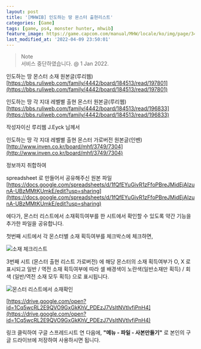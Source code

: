 ```yaml
---
layout: post
title: '[MHWIB] 인도하는 땅 몬스터 출현리스트'
categories: [Game]
tags: [game, ps4, monster hunter, mhwib]
feature_image: https://game.capcom.com/manual/MHW/locale/ko/img/page/34_3_1.jpg?t=201909050000
last_modified_at: '2022-04-09 23:50:01'
---
```


<!-- more -->

> Note  
> 서비스 중단하였습니다. @ 1 Jan 2022.

인도하는 땅 몬스터 소재 원본글(루리웹) [https://bbs.ruliweb.com/family/4442/board/184513/read/197801](https://bbs.ruliweb.com/family/4442/board/184513/read/197801)

인도하는 땅 각 지대 레벨별 출현 몬스터 원본글(루리웹) [https://bbs.ruliweb.com/family/4442/board/184513/read/196833](https://bbs.ruliweb.com/family/4442/board/184513/read/196833)

작성자이신 루리웹 J.Eyck 님께서

인도하는 땅 각 지대 레벨별 출현 몬스터 가로버전 원본글(인벤)
[http://www.inven.co.kr/board/mhf/3749/7304](http://www.inven.co.kr/board/mhf/3749/7304)

정보까지 취합하여

spreadsheet 로 만들어서 공유해주신 원본 파일 [https://docs.google.com/spreadsheets/d/1fQfEYuGivR1zFfoPBreJMidEjAIzunA-UBzMMtKUmkE/edit?usp=sharing](https://docs.google.com/spreadsheets/d/1fQfEYuGivR1zFfoPBreJMidEjAIzunA-UBzMMtKUmkE/edit?usp=sharing)

에다가, 몬스터 리스트에서 소재획득여부를 한 시트에서 확인할 수 있도록 약간 기능을 추가한 파일을 공유합니다.

첫번째 시트에서 각 몬스터별 소재 획득여부를 체크박스에 체크하면,

![소재 체크리스트](https://user-images.githubusercontent.com/8090150/65563780-af86c400-df85-11e9-8016-defa936e854c.png)

3번째 시트 (몬스터 출현 리스트 가로버전) 에 해당 몬스터의 소재 획득여부가 O, X 로 표시되고 일반 / 역전 소재 획득여부에 따라 셀 배경색이 노란색(일반소재만 획득) / 회색 (일반/역전 소재 모두 획득) 으로 표시됩니다.

![몬스터 리스트에서 소재확인](https://user-images.githubusercontent.com/8090150/65563781-af86c400-df85-11e9-9dfc-492cbb57848b.png)

[https://drive.google.com/open?id=1Cq5wcRL2E9QVO9GxGkKhV_PDEzJ7VsItNVtlvfiPnH4](https://drive.google.com/open?id=1Cq5wcRL2E9QVO9GxGkKhV_PDEzJ7VsItNVtlvfiPnH4)

링크 클릭하여 구글 스프레드시트 연 다음에, **"메뉴 - 파일 - 사본만들기"** 로 본인의 구글 드라이브에 저장하여 사용하시면 됩니다.
